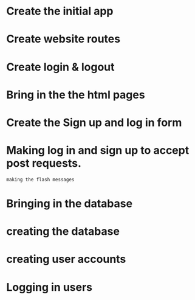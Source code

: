 # Create the initial app

# Create website routes

# Create login & logout

# Bring in the the html pages

# Create the Sign up and log in form

# Making log in and sign up to accept post requests.
    making the flash messages

# Bringing in the database

# creating the database

# creating user accounts

# Logging in users